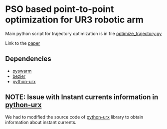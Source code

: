 # PSO based point-to-point optimization for UR3 robotic arm

Main python script for trajectory optimization is in file [optimize_trajectory.py](https://github.com/scholeer/pso_ur3/optimize_trajectory.py)

Link to the [paper](https://www.mdpi.com/2076-3417/10/22/8241)

## Dependencies

- [pyswarm](https://pythonhosted.org/pyswarm/)
- [bezier](https://github.com/dhermes/bezier)
- [python-urx](https://github.com/SintefManufacturing/python-urx)

## NOTE: Issue with Instant currents information in [python-urx](https://github.com/SintefManufacturing/python-urx)

We had to modified the source code of [python-urx](https://github.com/SintefManufacturing/python-urx) library to obtain information
about instant currents.
